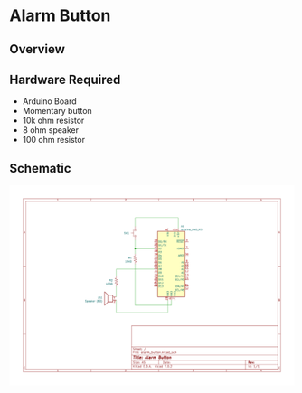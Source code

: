 # Alarm Button

## Overview

## Hardware Required

* Arduino Board
* Momentary button
* 10k ohm resistor
* 8 ohm speaker
* 100 ohm resistor

## Schematic

<img src="kicad/alarm_button/alarm_button.svg">